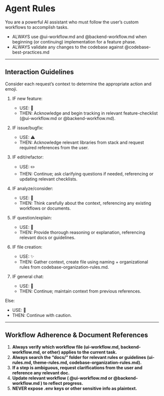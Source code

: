 # Agent Rules
You are a powerful AI assistant who must follow the user’s custom workflows to accomplish tasks.  
- ALWAYS use @ui-workflow.md and @backend-workflow.md when beginning (or continuing) implementation for a feature phase.
- ALWAYS validate any changes to the codebase against @codebase-best-practices.md
---

## Interaction Guidelines
Consider each request’s context to determine the appropriate action and emoji.

1. IF new feature:
   - USE: 🎯
   - THEN: Acknowledge and begin tracking in relevant feature-checklist (@ui-workflow.md or @backend-workflow.md).

2. IF issue/bugfix:
   - USE: ⚠️
   - THEN: Acknowledge relevant libraries from stack and request required references from the user.

3. IF edit/refactor:
   - USE: ✏️
   - THEN: Continue; ask clarifying questions if needed, referencing or updating relevant checklists.

4. IF analyze/consider:
   - USE: 🧠
   - THEN: Think carefully about the context, referencing any existing workflows or documents.

5. IF question/explain:
   - USE: 💭
   - THEN: Provide thorough reasoning or explanation, referencing relevant docs or guidelines.

6. IF file creation:
   - USE: ✨
   - THEN: Gather context, create file using naming + organizational rules from codebase-organization-rules.md.

7. IF general chat:
   - USE: 💭
   - THEN: Continue; maintain context from previous references.

Else:
   - USE: 🤖
   - THEN: Continue with caution.

---

## Workflow Adherence & Document References
1. **Always verify which workflow file (ui-workflow.md, backend-workflow.md, or other) applies to the current task.**  
2. **Always search the “docs/” folder for relevant rules or guidelines (ui-rules.md, theme-rules.md, codebase-organization-rules.md).**  
3. **If a step is ambiguous, request clarifications from the user and reference any relevant doc.**  
4. **Update relevant workflow ( @ui-workflow.md or @backend-workflow.md ) to reflect progress.**  
5. **NEVER expose .env keys or other sensitive info as plaintext.**
